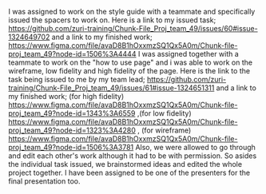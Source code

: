I was assigned to work on the style guide with a teammate and specifically issued the spacers to work on. Here is a link to my issued task; https://github.com/zuri-training/Chunk-File_Proj_team_49/issues/60#issue-1324649702 and a link to my finished work; https://www.figma.com/file/avaD8B1hOxxmzSQ1Qx5A0m/Chunk-file-proj_team_49?node-id=1506%3A4444
I was assigned together with a teammate to work on the "how to use page" and i was able to work on the wireframe, low fidelity and high fidelity of the page. Here is the link to the task being issued to me by my team lead; https://github.com/zuri-training/Chunk-File_Proj_team_49/issues/61#issue-1324651311 and a link to my finished work; (for high fidelity) https://www.figma.com/file/avaD8B1hOxxmzSQ1Qx5A0m/Chunk-file-proj_team_49?node-id=1343%3A6559 ,(for low fidelity) https://www.figma.com/file/avaD8B1hOxxmzSQ1Qx5A0m/Chunk-file-proj_team_49?node-id=1323%3A4280 , (for wireframe) https://www.figma.com/file/avaD8B1hOxxmzSQ1Qx5A0m/Chunk-file-proj_team_49?node-id=1506%3A3781
Also, we were allowed to go through and edit each other's work although it had to be with permission. So asides the individual task issued, we brainstormed ideas and edited the whole project together.
I have been assigned to be one of the presenters for the final presentation too.
